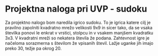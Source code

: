 # Projektna naloga pri UVP - sudoku

Za projektno nalogo bom naredila igrico sudoku.
To je igrica katere cilj je pravilno zapolniti kvadratno mrežo velikosti 9x9 in sicer tako,
da se vsaka številka ponovi le enkrat v vrstici, stolpcu in v vsakem manjšem kvadratku 3x3.
V kvadratni mreži so nekatera števila že podana.
Zahtevnost igre je načeloma sorazmerna s številom že vpisanih števil.
Lažje uganke jih imajo preko 30, težje pa okrog 20.
